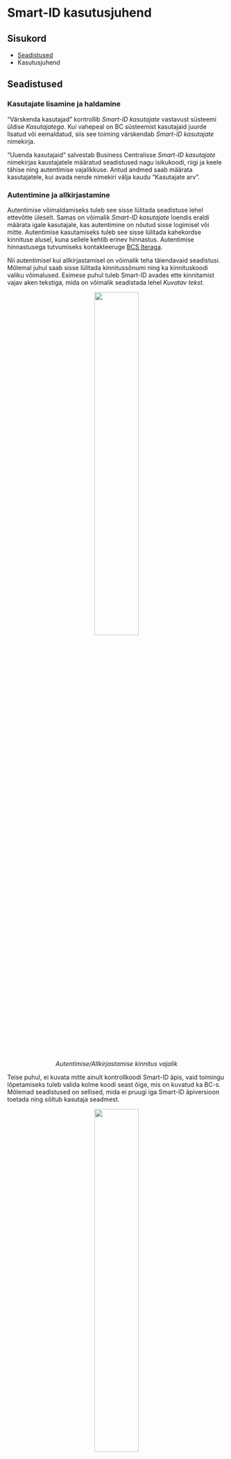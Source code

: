 ---
---
# Smart-ID kasutusjuhend

## Sisukord

-   [Seadistused](#seadistused)
-   Kasutusjuhend

## Seadistused

### Kasutajate lisamine ja haldamine

“Värskenda kasutajad” kontrollib _Smart-ID kasutajate_ vastavust süsteemi üldise _Kasutajatega_. Kui vahepeal on BC süsteemist kasutajaid juurde lisatud või eemaldatud, siis see toiming värskendab _Smart-ID kasutajate_ nimekirja. 

“Uuenda kasutajaid“ salvestab Business Centralisse _Smart-ID kasutajate_ nimekirjas kaustajatele määratud seadistused nagu isikukoodi, riigi ja keele tähise ning autentimise vajalikkuse. Antud andmed saab määrata kasutajatele, kui avada nende nimekiri välja kaudu “Kasutajate arv”.

### Autentimine ja allkirjastamine

Autentimise võimaldamiseks tuleb see sisse lülitada seadistuse lehel ettevõtte üleselt. Samas on võimalik _Smart-ID kasutajate_ loendis eraldi määrata igale kasutajale, kas autentimine on nõutud sisse logimisel või mitte. Autentimise kasutamiseks tuleb see sisse lülitada kahekordse kinnituse alusel, kuna sellele kehtib erinev hinnastus. Autentimise hinnastusega tutvumiseks kontakteeruge [BCS Iteraga](#kontaktinfo).

Nii autentimisel kui allkirjastamisel on võimalik teha täiendavaid seadistusi. Mõlemal juhul saab sisse lülitada kinnitussõnumi ning ka kinnituskoodi valiku võimalused. Esimese puhul tuleb Smart-ID avades ette kinnitamist vajav aken tekstiga, mida on võimalik seadistada lehel _Kuvatav tekst._


<div style="text-align:center;">

<img src="https://raw.githubusercontent.com/wiki/SK-EID/smart-id-documentation/images/confirmationMessage_1.png" width="45%" />  

<em>Autentimise/Allkirjastamise kinnitus vajalik</em>

</div>

Teise puhul, ei kuvata mitte ainult kontrollkoodi Smart-ID äpis, vaid toimingu lõpetamiseks tuleb valida kolme koodi seast õige, mis on kuvatud ka BC-s. Mõlemad seadistused on sellised, mida ei pruugi iga Smart-ID äpiversioon toetada ning sõltub kasutaja seadmest.

<div style="text-align:center;">

<img src="https://raw.githubusercontent.com/wiki/SK-EID/smart-id-documentation/images/confirmationMessageAndVerificationCodeChoice_1.png" width="45%" />  

<em>Autentimise/Allkirjastamise koodivalik vajalik</em>

</div>

Allkirjastamisel saab sisse lülitada ka eelneva autentimise ehk lisaks PIN2-ga kinnitamisele, peab kasutaja enne ka autentima ennast ehk kasutama PIN1-te.

----------

### Kontaktinfo

Täpsema info saamiseks, palun võtke ühendust BCS Itera AS-ga:  
<a href="https://www.itera.ee/ " target="_blank">http://www.itera.ee </a>